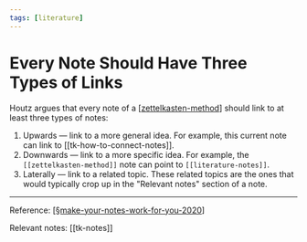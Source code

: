 ```yaml
---
tags: [literature]
---
```


# Every Note Should Have Three Types of Links

Houtz argues that every note of a [[zettelkasten-method]] should link to at least three types of notes:

1. Upwards — link to a more general idea. For example, this current note can link to [[tk-how-to-connect-notes]].
2. Downwards — link to a more specific idea. For example, the `[[zettelkasten-method]]` note can point to `[[literature-notes]]`.
3. Laterally — link to a related topic. These related topics are the ones that would typically crop up in the "Relevant notes" section of a note.

---
Reference: [[§make-your-notes-work-for-you-2020]]

Relevant notes: [[tk-notes]]

[//begin]: # "Autogenerated link references for markdown compatibility"
[zettelkasten-method]: zettelkasten-method "Zettelkasten Method"
[§make-your-notes-work-for-you-2020]: §make-your-notes-work-for-you-2020 "Make Your Notes Work for You (2020)"
[//end]: # "Autogenerated link references"